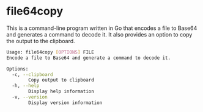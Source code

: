 # file64copy
This is a command-line program written in Go that encodes a file to Base64 and generates a command to decode it. It also provides an option to copy the output to the clipboard.

```bash
Usage: file64copy [OPTIONS] FILE
Encode a file to Base64 and generate a command to decode it.

Options:
  -c, --clipboard
        Copy output to clipboard
  -h, --help
        Display help information
  -v, --version
        Display version information
```